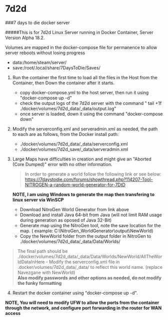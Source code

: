 # 7d2d
###7 days to die docker server

#####This is for 7d2d Linux Server running in Docker Container, Server Version Alpha 18.2.

Volumes are mapped in the docker-compose file for permanence to allow server reboots without losing progress
- data:/home/steam/server/
- save:/root/.local/share/7DaysToDie/Saves/

1. Run the container the first time to load all the files in the Host from the Container, then Down the container after it starts.
	-  copy docker-compose.yml to the host server, then run it using "docker-compose up -d"
	- check the output logs of the 7d2d server with the command " tail +1f ./docker/volumes/7d2d_data/_data/output.log"
	- once server is loaded, down it using the command "docker-compose down"
2. Modify the serverconfig.xml and serveradmin.xml as needed, the path to each are as follows, from the Docker install path:
	- ./docker/volumes/7d2d_data/_data/serverconfig.xml
	- ./docker/volumes/7d2d_save/_data/serveradmin.xml
3. Large Maps have difficulties in creation and might give an "Aborted (Core Dumped)" error with no other information.
	>In order to generate a world follow the following link or see below:
	https://7daystodie.com/forums/showthread.php?114207-Tool-NITROGEN-a-random-world-generator-for-7DtD

	**NOTE, I am using Windows to generate the map then transfering to linux server via WinSCP**

	- Download NitroGen World Generator from link above
	- Download and install Java 64-bit from Java (will not limit RAM usage during generation as oposed of Java 32-Bit)
	- Generate map using the NitroGen tool, note the save location for the map. ( example: C:\NitroGen_WorldGenerator\output\NewWorld)
	- Copy the NewWorld folder from the output folder in NitroGen to ./docker/volumes/7d2d_data/_data/Data/Worlds/
>The final path should be ./docker/volumes/7d2d_data/_data/Data/Worlds/NewWorld/AllTheWorldDataInHere
	- Modify the serverconfig.xml file in .docker/volumes/7d2d_data/_data/ to reflect this world name. (replace Navezgane with NewWorld)  
	**Also modify passwords and other options as needed, do not modify the funky formatting**

4.  Restart the docker container using "docker-compose up -d".

**NOTE, You will need to modify UFW to allow the ports from the container through the network, and configure port forwarding in the router for WAN access**
